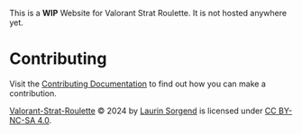 
This is a **WIP** Website for Valorant Strat Roulette. It is not hosted anywhere yet.
# Contributing
Visit the [Contributing Documentation](https://github.com/LaurinSorgend/frenly-goobers/blob/main/docs/CONTRIBUTING.md) to find out how you can make a contribution.


 [Valorant-Strat-Roulette](https://github.com/LaurinSorgend/Valorant-Strat-Roulette) © 2024 by [Laurin Sorgend](https://github.com/LaurinSorgend) is licensed under [CC BY-NC-SA 4.0](https://creativecommons.org/licenses/by-nc/4.0/?). 
